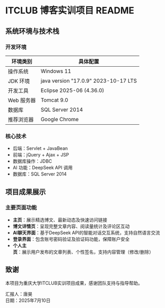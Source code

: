 # ITCLUB 博客实训项目 README

## 系统环境与技术栈
### 开发环境
| 环境类别 | 具体配置 |
|---------|---------|
| 操作系统 | Windows 11 |
| JDK 环境 | java version "17.0.9" 2023-10-17 LTS |
| 开发工具 | Eclipse 2025-06 (4.36.0) |
| Web 服务器 | Tomcat 9.0 |
| 数据库 | SQL Server 2014 |
| 推荐浏览器 | Google Chrome |

### 核心技术
- 后端：Servlet + JavaBean  
- 前端：jQuery + Ajax + JSP  
- 数据库操作：JDBC  
- AI 功能：DeepSeek API 调用  
- 数据库：SQL Server 2014  


## 项目成果展示
### 主要页面功能
- **主页**：展示精选博文、最新动态及快速访问链接  
- **博文详情页**：呈现完整文章内容、阅读量统计及评论区互动  
- **AI聊天界面**：基于DeepSeek API的智能对话交互系统，支持自然语言交流  
- **登录界面**：包含账号密码验证及验证码功能，保障账户安全  
- **个人主页**：展示用户发布的文章列表、个性签名，支持内容管理（修改/删除）  


## 致谢
本项目为重庆大学ITCLUB实训项目成果，感谢团队支持与指导帮助。  

汇报人：唐昊  
日期：2025年7月10日
